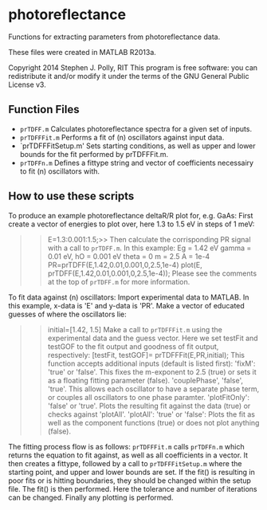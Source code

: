 photoreflectance
================

Functions for extracting parameters from photoreflectance data.

These files were created in MATLAB R2013a.

Copyright 2014 Stephen J. Polly, RIT
This program is free software: you can redistribute it and/or modify
it under the terms of the GNU General Public License v3.

Function Files
--------------

* `prTDFF.m` Calculates photoreflectance spectra for a given set of inputs.
* `prTDFFFit.m` Performs a fit of (n) oscillators against input data.
* `prTDFFFitSetup.m' Sets starting conditions, as well as upper and lower bounds for the fit performed by prTDFFFit.m.
* `prTDFFn.m` Defines a fittype string and vector of coefficients necessairy to fit (n) oscillators with.

How to use these scripts
------------------------

To produce an example photoreflectance deltaR/R plot for, e.g. GaAs:
First create a vector of energies to plot over, here 1.3 to 1.5 eV in steps of 1 meV:
>> E=1.3:0.001:1.5;>>
Then calculate the corrisponding PR signal with a call to `prTDFF.m`. In this example:
Eg = 1.42 eV
gamma = 0.01 eV,
hO = 0.001 eV
theta = 0
m = 2.5
A = 1e-4
>> PR=prTDFF(E,1.42,0.01,0.001,0,2.5,1e-4)
>> plot(E, prTDFF(E,1.42,0.01,0.001,0,2.5,1e-4));
Please see the comments at the top of `prTDFF.m` for more information.

To fit data against (n) oscillators:
Import experimental data to MATLAB. In this example, x-data is 'E' and y-data is 'PR'.
Make a vector of educated guesses of where the oscillators lie:
>> initial=[1.42, 1.5]
Make a call to `prTDFFFit.m` using the experimental data and the guess vector. Here we set testFit and testGOF to the
fit output and goodness of fit output, respectively:
>> [testFit, testGOF]= prTDFFFit(E,PR,initial);
This function accepts additional inputs (default is listed first):
'fixM': 'true' or 'false'. This fixes the m-exponent to 2.5 (true) or sets it as a floating fitting parameter (false).
'couplePhase', 'false', 'true'. This allows each oscillator to have a separate phase term, or couples all oscillators to 
one phase paramter.
'plotFitOnly': 'false' or 'true'. Plots the resulting fit against the data (true) or checks against 'plotAll'.
'plotAll': 'true' or 'false': Plots the fit as well as the component functions (true) or does not plot anything (false).

The fitting process flow is as follows:
`prTDFFFit.m` calls `prTDFFn.m` which returns the equation to fit against, as well as all coefficients in a vector. 
It then creates a fittype, followed by a call to `prTDFFFitSetup.m` where the starting point, and upper and lower bounds
are set. If the fit() is resulting in poor fits or is hitting boundaries, they should be changed within the setup file.
The fit() is then performed. Here the tolerance and number of iterations can be changed. Finally any plotting is
performed.

